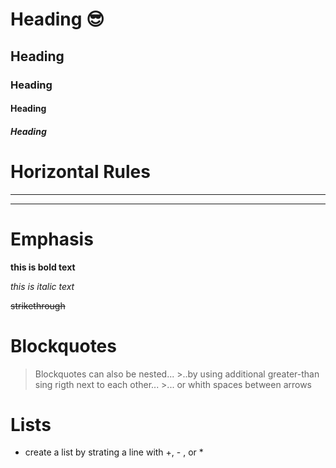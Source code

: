 # Heading 😎
##  Heading
### Heading
#### Heading
##### Heading

# Horizontal Rules
--- 
---

# Emphasis

**this is bold text**

*this is italic text*

~~strikethrough~~

# Blockquotes

>Blockquotes can also be nested... 
    >..by using additional greater-than sing rigth next to each other...
        >... or whith spaces between arrows


# Lists

- create a list by  strating a line with +, - , or *





